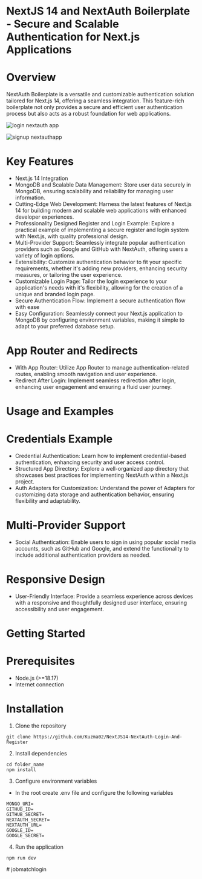 # NextJS 14 and NextAuth Boilerplate - Secure and Scalable Authentication for Next.js Applications

# Overview
NextAuth Boilerplate is a versatile and customizable authentication solution tailored for Next.js 14, offering a seamless integration. This feature-rich boilerplate not only provides a secure and efficient user authentication process but also acts as a robust foundation for web applications.


![login nextauth app](https://github.com/Kuzma02/NextJS14-NextAuth-Login-And-Register/assets/138793624/d415960f-7d12-42dd-995c-af73a5d50b29)

![signup nextauthapp](https://github.com/Kuzma02/NextJS14-NextAuth-Login-And-Register/assets/138793624/f2d1ae6c-383b-4fb3-8ff6-6fb3d8e8b608)


# Key Features
- Next.js 14 Integration
- MongoDB and Scalable Data Management: Store user data securely in MongoDB, ensuring scalability and reliability for managing user information.
- Cutting-Edge Web Development: Harness the latest features of Next.js 14 for building modern and scalable web applications with enhanced developer experiences.
- Professionality Designed Register and Login Example: Explore a practical example of implementing a secure register and login system with Next.js, with quality professional design.
- Multi-Provider Support: Seamlessly integrate popular authentication providers such as Google and GitHub with NextAuth, offering users a variety of login options.
- Extensibility: Customize authentication behavior to fit your specific requirements, whether it's adding new providers, enhancing security measures, or tailoring the user experience.
- Customizable Login Page: Tailor the login experience to your application's needs with it's flexibility, allowing for the creation of a unique and branded login page.
- Secure Authentication Flow: Implement a secure authentication flow with ease
- Easy Configuration: Seamlessly connect your Next.js application to MongoDB by configuring environment variables, making it simple to adapt to your preferred database setup.

# App Router and Redirects
- With App Router: Utilize App Router to manage authentication-related routes, enabling smooth navigation and user experience.
- Redirect After Login: Implement seamless redirection after login, enhancing user engagement and ensuring a fluid user journey.

# Usage and Examples

# Credentials Example
- Credential Authentication: Learn how to implement credential-based authentication, enhancing security and user access control.
- Structured App Directory: Explore a well-organized app directory that showcases best practices for implementing NextAuth within a Next.js project.
- Auth Adapters for Customization: Understand the power of Adapters for customizing data storage and authentication behavior, ensuring flexibility and adaptability.

# Multi-Provider Support
- Social Authentication: Enable users to sign in using popular social media accounts, such as GitHub and Google, and extend the functionality to include additional authentication providers as needed.

# Responsive Design
- User-Friendly Interface: Provide a seamless experience across devices with a responsive and thoughtfully designed user interface, ensuring accessibility and user engagement.

# Getting Started

# Prerequisites
- Node.js (>=18.17)
- Internet connection

# Installation
1. Clone the repository

```
git clone https://github.com/Kuzma02/NextJS14-NextAuth-Login-And-Register
```

2. Install dependencies

```
cd folder_name
npm install
```

3. Configure environment variables
- In the root create .env file and configure the following variables

```
MONGO_URI=
GITHUB_ID=
GITHUB_SECRET=
NEXTAUTH_SECRET=
NEXTAUTH_URL=
GOOGLE_ID=
GOOGLE_SECRET=
```

4. Run the application

```
npm run dev
```
#   j o b m a t c h l o g i n  
 